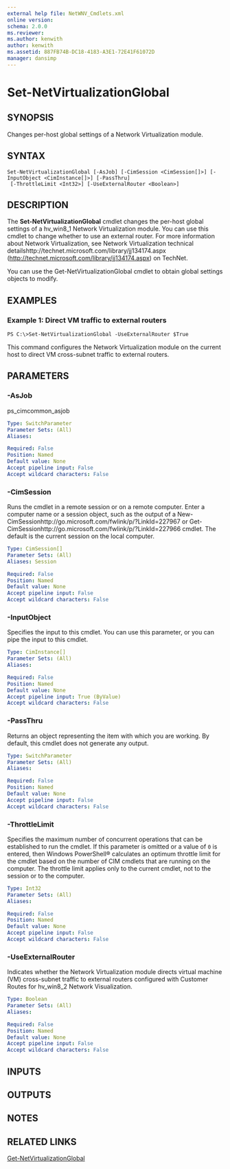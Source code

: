 ```yaml
---
external help file: NetWNV_Cmdlets.xml
online version: 
schema: 2.0.0
ms.reviewer:
ms.author: kenwith
author: kenwith
ms.assetid: 887FB74B-DC18-4183-A3E1-72E41F61072D
manager: dansimp
---
```


# Set-NetVirtualizationGlobal

## SYNOPSIS
Changes per-host global settings of a Network Virtualization module.

## SYNTAX

```
Set-NetVirtualizationGlobal [-AsJob] [-CimSession <CimSession[]>] [-InputObject <CimInstance[]>] [-PassThru]
 [-ThrottleLimit <Int32>] [-UseExternalRouter <Boolean>]
```

## DESCRIPTION
The **Set-NetVirtualizationGlobal** cmdlet changes the per-host global settings of a hv_win8_1 Network Virtualization module.
You can use this cmdlet to change whether to use an external router.
For more information about Network Virtualization, see Network Virtualization technical detailshttp://technet.microsoft.com/library/jj134174.aspx (http://technet.microsoft.com/library/jj134174.aspx) on TechNet.

You can use the Get-NetVirtualizationGlobal cmdlet to obtain global settings objects to modify.

## EXAMPLES

### Example 1: Direct VM traffic to external routers
```
PS C:\>Set-NetVirtualizationGlobal -UseExternalRouter $True
```

This command configures the Network Virtualization module on the current host to direct VM cross-subnet traffic to external routers.

## PARAMETERS

### -AsJob
ps_cimcommon_asjob

```yaml
Type: SwitchParameter
Parameter Sets: (All)
Aliases: 

Required: False
Position: Named
Default value: None
Accept pipeline input: False
Accept wildcard characters: False
```

### -CimSession
Runs the cmdlet in a remote session or on a remote computer.
Enter a computer name or a session object, such as the output of a New-CimSessionhttp://go.microsoft.com/fwlink/p/?LinkId=227967 or Get-CimSessionhttp://go.microsoft.com/fwlink/p/?LinkId=227966 cmdlet.
The default is the current session on the local computer.

```yaml
Type: CimSession[]
Parameter Sets: (All)
Aliases: Session

Required: False
Position: Named
Default value: None
Accept pipeline input: False
Accept wildcard characters: False
```

### -InputObject
Specifies the input to this cmdlet.
You can use this parameter, or you can pipe the input to this cmdlet.

```yaml
Type: CimInstance[]
Parameter Sets: (All)
Aliases: 

Required: False
Position: Named
Default value: None
Accept pipeline input: True (ByValue)
Accept wildcard characters: False
```

### -PassThru
Returns an object representing the item with which you are working.
By default, this cmdlet does not generate any output.

```yaml
Type: SwitchParameter
Parameter Sets: (All)
Aliases: 

Required: False
Position: Named
Default value: None
Accept pipeline input: False
Accept wildcard characters: False
```

### -ThrottleLimit
Specifies the maximum number of concurrent operations that can be established to run the cmdlet.
If this parameter is omitted or a value of `0` is entered, then Windows PowerShell® calculates an optimum throttle limit for the cmdlet based on the number of CIM cmdlets that are running on the computer.
The throttle limit applies only to the current cmdlet, not to the session or to the computer.

```yaml
Type: Int32
Parameter Sets: (All)
Aliases: 

Required: False
Position: Named
Default value: None
Accept pipeline input: False
Accept wildcard characters: False
```

### -UseExternalRouter
Indicates whether the Network Virtualization module directs virtual machine (VM) cross-subnet traffic to external routers configured with Customer Routes for hv_win8_2 Network Visualization.

```yaml
Type: Boolean
Parameter Sets: (All)
Aliases: 

Required: False
Position: Named
Default value: None
Accept pipeline input: False
Accept wildcard characters: False
```

## INPUTS

## OUTPUTS

## NOTES

## RELATED LINKS

[Get-NetVirtualizationGlobal](./Get-NetVirtualizationGlobal.md)
